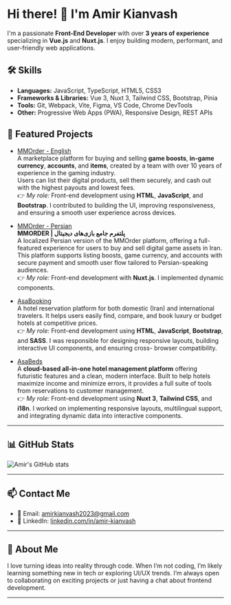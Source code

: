 # Hi there! 👋 I'm Amir Kianvash

I'm a passionate **Front-End Developer** with over **3 years of experience** specializing in **Vue.js** and **Nuxt.js**. I enjoy building modern, performant, and user-friendly web applications.

## 🛠 Skills

- **Languages:** JavaScript, TypeScript, HTML5, CSS3
- **Frameworks & Libraries:** Vue 3, Nuxt 3, Tailwind CSS, Bootstrap, Pinia
- **Tools:** Git, Webpack, Vite, Figma, VS Code, Chrome DevTools
- **Other:** Progressive Web Apps (PWA), Responsive Design, REST APIs

## 🚀 Featured Projects

- [MMOrder - English](https://mmorder.com/)  
  A marketplace platform for buying and selling **game boosts**, **in-game currency**, **accounts**, and **items**, created by a team with over 10 years of experience in the gaming industry.  
  Users can list their digital products, sell them securely, and cash out with the highest payouts and lowest fees.  
  👉 *My role:* Front-end development using **HTML**, **JavaScript**, and **Bootstrap**. I contributed to building the UI, improving responsiveness, and ensuring a smooth user experience across devices.

- [MMOrder - Persian](https://mmorder.ir/)  
  **MMORDER | پلتفرم جامع بازی‌های دیجیتال**  
  A localized Persian version of the MMOrder platform, offering a full-featured experience for users to buy and sell digital game assets in Iran.  
  This platform supports listing boosts, game currency, and accounts with secure payment and smooth user flow tailored to Persian-speaking audiences.  
  👉 *My role:* Front-end development with **Nuxt.js**. I implemented dynamic components.

- [AsaBooking](https://www.asabooking.com/fa/)  
   A hotel reservation platform for both domestic (Iran) and international travelers. It helps users easily find, compare, and book luxury or budget hotels at competitive prices.  
  👉 *My role:* Front-end development using **HTML**, **JavaScript**, **Bootstrap**, and **SASS**. I was responsible for designing responsive layouts, building interactive UI components, and ensuring cross-          browser compatibility.

- [AsaBeds](https://asabeds.com/)  
  A **cloud-based all-in-one hotel management platform** offering futuristic features and a clean, modern interface. Built to help hotels maximize income and minimize errors, it provides a full suite of tools       from reservations to customer management.  
  👉 *My role:* Front-end development using **Nuxt 3**, **Tailwind CSS**, and **i18n**. I worked on implementing responsive layouts, multilingual support, and integrating dynamic data into interactive components.

---

## 📊 GitHub Stats

![Amir's GitHub stats](https://github-readme-stats.vercel.app/api?username=yousefvafaei&show_icons=true&theme=radical)

---

## 📫 Contact Me

- 📧 Email: [amirkianvash2023@gmail.com](mailto:amirkianvash2023@gmail.com)  
- 💼 LinkedIn: [linkedin.com/in/amir-kianvash](https://www.linkedin.com/in/amir-kianvash)

---

## 💬 About Me

I love turning ideas into reality through code. When I’m not coding, I’m likely learning something new in tech or exploring UI/UX trends. I’m always open to collaborating on exciting projects or just having a chat about frontend development.

---

